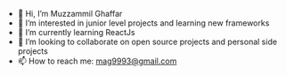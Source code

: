 - 👋 Hi, I’m Muzzammil Ghaffar
- 👀 I’m interested in junior level projects and learning new frameworks
- 🌱 I’m currently learning ReactJs
- 💞️ I’m looking to collaborate on open source projects and personal side projects
- 📫 How to reach me: mag9993@gmail.com

<!---
mag93/mag93 is a ✨ special ✨ repository because its `README.md` (this file) appears on your GitHub profile.
You can click the Preview link to take a look at your changes.
--->
